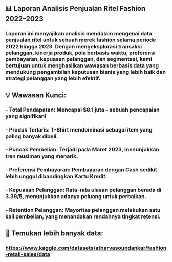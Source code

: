 ## 📊 Laporan Analisis Penjualan Ritel Fashion 2022–2023
### Laporan ini menyajikan analisis mendalam mengenai data penjualan ritel untuk sebuah merek fashion selama periode 2022 hingga 2023. Dengan mengeksplorasi transaksi pelanggan, kinerja produk, pola berbasis waktu, preferensi pembayaran, kepuasan pelanggan, dan segmentasi, kami bertujuan untuk menghasilkan wawasan berbasis data yang mendukung pengambilan keputusan bisnis yang lebih baik dan strategi pelanggan yang lebih efektif.

## 💡 Wawasan Kunci:
### - Total Pendapatan: Mencapai $8.1 juta – sebuah pencapaian yang signifikan!
### - Produk Terlaris: T-Shirt mendominasi sebagai item yang paling banyak dibeli.
### - Puncak Pembelian: Terjadi pada Maret 2023, menunjukkan tren musiman yang menarik.
### - Preferensi Pembayaran: Pembayaran dengan Cash sedikit lebih unggul dibandingkan Kartu Kredit.
### - Kepuasan Pelanggan: Rata-rata ulasan pelanggan berada di 3.39/5, menunjukkan adanya peluang untuk perbaikan.
### - Retention Pelanggan: Mayoritas pelanggan melakukan satu kali pembelian, yang menandakan rendahnya tingkat retensi.

## 🔗 Temukan lebih banyak data:
### https://www.kaggle.com/datasets/atharvasoundankar/fashion-retail-sales/data
